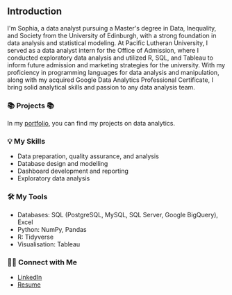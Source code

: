 ## Introduction

I'm Sophia, a data analyst pursuing a Master's degree in Data, Inequality, and Society from the University of Edinburgh, with a strong foundation in data analysis and statistical modeling. At Pacific Lutheran University, I served as a data analyst intern for the Office of Admission, where I conducted exploratory data analysis and utilized R, SQL, and Tableau to inform future admission and marketing strategies for the university. With my proficiency in programming languages for data analysis and manipulation, along with my acquired Google Data Analytics Professional Certificate, I bring solid analytical skills and passion to any data analysis team.


### 📚 Projects 📚
In my [portfolio](https://github.com/sophiaclare/data_analysis_portfolio), you can find my projects on data analytics.

### 💡 My Skills
- Data preparation, quality assurance, and analysis
- Database design and modelling
- Dashboard development and reporting
- Exploratory data analysis

### 🛠️ My Tools
- Databases: SQL (PostgreSQL, MySQL, SQL Server, Google BigQuery), Excel
- Python: NumPy, Pandas
- R: Tidyverse
- Visualisation: Tableau

### 🙌🏻 Connect with Me
- [LinkedIn](https://www.linkedin.com/in/sophia-clare-jenkinson/)
- [Resume](https://github.com/sophiaclare/data_analysis_portfolio/blob/main/_Resume%20-%20Sophia%20Jenkinson%20(1).pdf)
